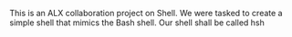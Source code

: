 
This is an ALX collaboration project on Shell. We were tasked to create a simple shell that mimics the Bash shell. Our shell shall be called hsh

